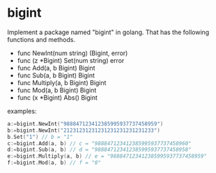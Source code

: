 # bigint
Implement a package named "bigint" in golang. That has the following functions and methods.

- func NewInt(num string) (Bigint, error)
- func (z *Bigint) Set(num string) error
- func Add(a, b Bigint) Bigint
- func Sub(a, b Bigint) Bigint
- func Multiply(a, b Bigint) Bigint
- func Mod(a, b Bigint) Bigint
- func (x *Bigint) Abs() Bigint

examples:

```go
a:=bigint.NewInt("988847123412385995937737458959")
b:=bigint.NewInt("21231231231231231231231231233")
b.Set("1") // b = "1"
c:=bigint.Add(a, b) // c = "988847123412385995937737458960"
d:=bigint.Sub(a, b) // d = "988847123412385995937737458958"
e:=bigint.Multiply(a, b) // e = "988847123412385995937737458959"
f:=bigint.Mod(a, b) // f = "0"
```
